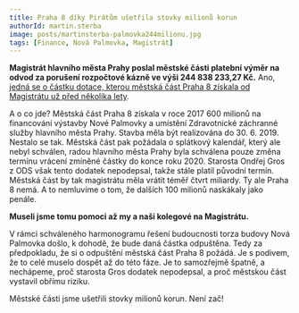 ```yaml
---
title: Praha 8 díky Pirátům ušetřila stovky milionů korun
authorId: martin.sterba
image: posts/martinsterba-palmovka244milionu.jpg
tags: [Finance, Nová Palmovka, Magistrát]
---
```


**Magistrát hlavního města Prahy poslal městské části platební výměr na odvod za porušení rozpočtové kázně ve výši 244 838 233,27 Kč.** Ano, [jedná se o částku dotace, kterou městská část Praha 8 získala od Magistrátu už před několika lety](https://praha8.pirati.cz/aktuality/byla-nebyla-jednou-jedna-dotace-na-novou-palmovku-ted-ji-musi-praha8-vracet.html).

A o co jde? Městská část Praha 8 získala v roce 2017 600 milionů na financování výstavby Nové Palmovky a umístění Zdravotnické záchranné služby hlavního města Prahy. Stavba měla být realizována do 30. 6. 2019. Nestalo se tak. Městská část pak požádala o splátkový kalendář, který ale nebyl schválen, radou hlavního města Prahy byla schválena pouze změna termínu vrácení zmíněné částky do konce roku 2020. Starosta Ondřej Gros z ODS však tento dodatek nepodepsal, takže stále platil původní termín. Městská část by tak magistrátu měla vrátit téměř čtvrt miliardy. Ty ale Praha 8 nemá. A to nemluvíme o tom, že dalších 100 milionů naskákaly jako penále. 

**Museli jsme tomu pomoci až my a naši kolegové na Magistrátu.**

V rámci schváleného harmonogramu řešení budoucnosti torza budovy Nová Palmovka došlo, k dohodě, že bude daná částka odpuštěna. Tedy za předpokladu, že si o odpuštění městská část Praha 8 požádá. Je s podivem, že to celé muselo dospět až do této fáze. Je to samozřejmě špatně, a nechápeme, proč starosta Gros dodatek nepodepsal, a proč městskou část vystavil obřímu riziku. 

Městské části jsme ušetřili stovky milionů korun. Není zač!
